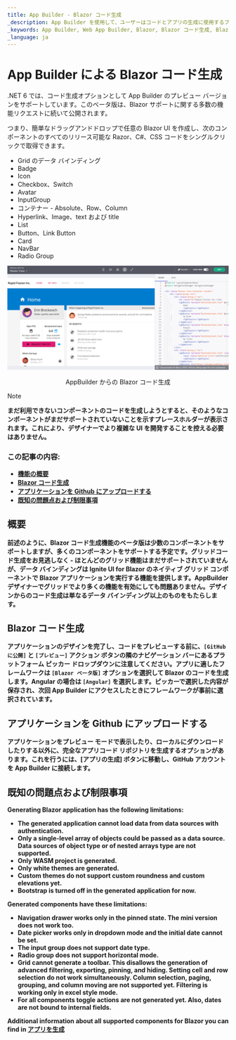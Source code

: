 ```yaml
---
title: App Builder - Blazor コード生成
_description: App Builder を使用して、ユーザーはコードとアプリの生成に使用するプラットフォームを選択できます。
_keywords: App Builder, Web App Builder, Blazor, Blazor コード生成, Blazor アプリの生成, Blazor UI App Builder, App Builder Blazor サポート
_language: ja
---
```

# App Builder による Blazor コード生成

.NET 6 では、コード生成オプションとして App Builder のプレビュー バージョンをサポートしています。このベータ版は、Blazor サポートに関する多数の機能リクエストに続いて公開されます。

つまり、簡単なドラッグアンドドロップで任意の Blazor UI を作成し、次のコンポーネントのすべてのリリース可能な Razor、C#、CSS コードをシングルクリックで取得できます。

- Grid のデータ バインディング
- Badge
- Icon
- Checkbox、Switch
- Avatar
- InputGroup
- コンテナー - Absolute、Row、Column
- Hyperlink、Image、text および title
- List
- Button、Link Button
- Card
- NavBar
- Radio Group

<img class="responsive-img" src="./images/blazor-introduction.png" />
<p style="text-align:center;">AppBuilder からの Blazor コード生成</p>

> [!NOTE]
><b>まだ利用できないコンポーネントのコードを生成しようとすると、そのようなコンポーネントがまだサポートされていないことを示すプレースホルダーが表示されます。これにより、デザイナーでより複雑な UI を開発することを控える必要はありません。

### この記事の内容:
* <a href="#introduction">機能の概要</a>
* <a href="#blazor-code-generation">Blazor コード生成</a>
* <a href="#uploading-an-application-to-github">アプリケーションを Github にアップロードする</a>
* <a href="#known-issues-and-limitations">既知の問題点および制限事項</a>

## 概要
前述のように、Blazor コード生成機能のベータ版は少数のコンポーネントをサポートしますが、多くのコンポーネントをサポートする予定です。グリッドコード生成をお見逃しなく - ほとんどのグリッド機能はまだサポートされていませんが、データ バインディングは Ignite UI for Blazor のネイティブ グリッド コンポーネントで Blazor アプリケーションを実行する機能を提供します。AppBuilder デザイナーでグリッドでより多くの機能を有効にしても問題ありません。デザインからのコード生成は単なるデータ バインディング以上のものをもたらします。

## Blazor コード生成
アプリケーションのデザインを完了し、コードをプレビューする前に、`[GitHub に公開]` と `[プレビュー]` アクション ボタンの隣のナビゲーション バーにあるプラットフォーム ピッカー ドロップダウンに注意してください。アプリに適したフレームワークは `[Blazor ベータ版]` オプションを選択して Blazor のコードを生成します。Angular の場合は `[Angular]` を選択します。ピッカーで選択した内容が保存され、次回 App Builder にアクセスしたときにフレームワークが事前に選択されています。

## アプリケーションを Github にアップロードする
アプリケーションをプレビュー モードで表示したり、ローカルにダウンロードしたりする以外に、完全なアプリコード リポジトリを生成するオプションがあります。これを行うには、[アプリの生成] ボタンに移動し、GitHub アカウントを App Builder に接続します。

## 既知の問題点および制限事項
Generating Blazor application has the following limitations:
- The generated application cannot load data from data sources with authentication.
- Only a single-level array of objects could be passed as a data source. Data sources of object type or of nested arrays type are not supported.
- Only WASM project is generated.
- Only white themes are generated.
- Custom themes do not support custom roundness and custom elevations yet.
- Bootstrap is turned off in the generated application for now.

Generated components have these limitations:
- Navigation drawer works only in the pinned state. The mini version does not work too.
- Date picker works only in dropdown mode and the initial date cannot be set.
- The input group does not support date type.
- Radio group does not support horizontal mode.
- Grid cannot generate a toolbar. This disallows the generation of advanced filtering, exporting, pinning, and hiding. Setting cell and row selection do not work simultaneously. Column selection, paging, grouping, and column moving are not supported yet. Filtering is working only in excel style mode.
- For all components toggle actions are not generated yet. Also, dates are not bound to internal fields.

Additional information about all supported components for Blazor you can find in [アプリを生成](generate-app/generate-app-overview.md#supported-components)
